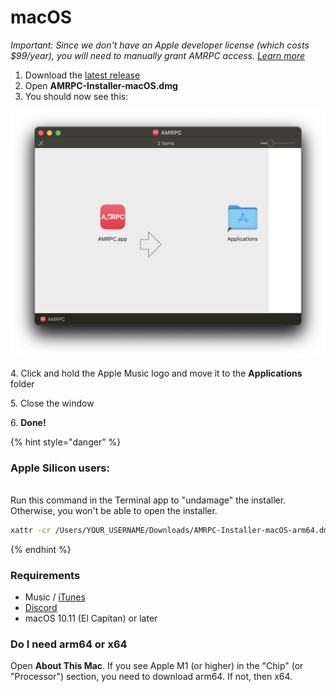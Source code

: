 # macOS

_Important: Since we don't have an Apple developer license (which costs $99/year), you will need to manually grant AMRPC access._ [_Learn more_](https://support.apple.com/en-us/HT202491)

1. Download the [latest release](https://github.com/ZephraCloud/Apple-Music-RPC/releases/latest)
2. Open **AMRPC-Installer-macOS.dmg**
3. You should now see this:

![](../.gitbook/assets/image.png)

4\. Click and hold the Apple Music logo and move it to the **Applications** folder

5\. Close the window

6\. **Done!**

{% hint style="danger" %}
### **Apple Silicon users:**

\
Run this command in the Terminal app to "undamage" the installer. Otherwise, you won't be able to open the installer.

```bash
xattr -cr /Users/YOUR_USERNAME/Downloads/AMRPC-Installer-macOS-arm64.dmg
```
{% endhint %}

### Requirements

* Music / [iTunes](https://support.apple.com/downloads/itunes)
* [Discord](https://discord.com/download)
* macOS 10.11 (El Capitan) or later

### Do I need arm64 or x64

Open **About This Mac**. If you see Apple M1 (or higher) in the "Chip" (or "Processor") section, you need to download arm64. If not, then x64.
